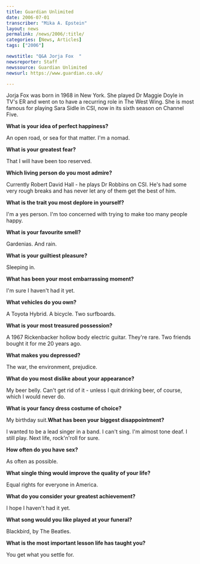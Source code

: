 ```yaml
---
title: Guardian Unlimited
date: 2006-07-01
transcriber: "Mika A. Epstein"
layout: news
permalink: /news/2006/:title/
categories: [News, Articles]
tags: ["2006"]

newstitle: "Q&A Jorja Fox  "
newsreporter: Staff
newssource: Guardian Unlimited
newsurl: https://www.guardian.co.uk/

---
```


Jorja Fox was born in 1968 in New York. She played Dr Maggie Doyle in TV's ER and went on to have a recurring role in The West Wing. She is most famous for playing Sara Sidle in CSI, now in its sixth season on Channel Five.

**What is your idea of perfect happiness?**

An open road, or sea for that matter. I'm a nomad.

**What is your greatest fear?**

That I will have been too reserved.

**Which living person do you most admire?**

Currently Robert David Hall - he plays Dr Robbins on CSI. He's had some very rough breaks and has never let any of them get the best of him.

**What is the trait you most deplore in yourself?**

I'm a yes person. I'm too concerned with trying to make too many people happy.

**What is your favourite smell?**

Gardenias. And rain.

**What is your guiltiest pleasure?**

Sleeping in.

**What has been your most embarrassing moment?**

I'm sure I haven't had it yet.

**What vehicles do you own?**

A Toyota Hybrid. A bicycle. Two surfboards.

**What is your most treasured possession?**

A 1967 Rickenbacker hollow body electric guitar. They're rare. Two friends bought it for me 20 years ago.

**What makes you depressed?**

The war, the environment, prejudice.

**What do you most dislike about your appearance?**

My beer belly. Can't get rid of it - unless I quit drinking beer, of course, which I would never do.

**What is your fancy dress costume of choice?**

My birthday suit.**What has been your biggest disappointment?**

I wanted to be a lead singer in a band. I can't sing. I'm almost tone deaf. I still play. Next life, rock'n'roll for sure.

**How often do you have sex?**

As often as possible.

**What single thing would improve the quality of your life?**

Equal rights for everyone in America.

**What do you consider your greatest achievement?**

I hope I haven't had it yet.

**What song would you like played at your funeral?**

Blackbird, by The Beatles.

**What is the most important lesson life has taught you?**

You get what you settle for.
